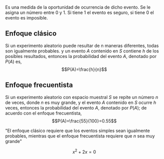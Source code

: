 Es una medida de la oportunidad de ocurrencia de dicho evento. Se le asigna un número entre 0 y 1. 
Si tiene 1 el evento es seguro, si tiene 0 el evento es imposible.

## Enfoque clásico
Si un experimento aleatorio puede resultar de n maneras diferentes, todas son igualmente probables. y un evento $A$ contenido en $S$ contiene $h$ de los posibles resultados, entonces la probabilidad del evento $A$, denotado por $P(A)$ es,
$$P(A)=\frac{h}{n}$$
## Enfoque frecuentista
Si un experimento aleatorio con espacio muestral $S$ se repite un número $n$ de veces, donde $n$ es muy grande, y el evento $A$ contenido en $S$ ocurre $h$ veces, entonces la probabilidad del evento $A$, denotado por $P(A)$; de acuerdo con el enfoque frecuentista,
$$P(A)=\frac{55}{100}=0.55$$

"El enfoque clásico requiere que los eventos simples sean igualmente probables, mientras que el enfoque frecuentista requiere que $n$ sea muy grande"

$$x^{2}+2x=0
$$
